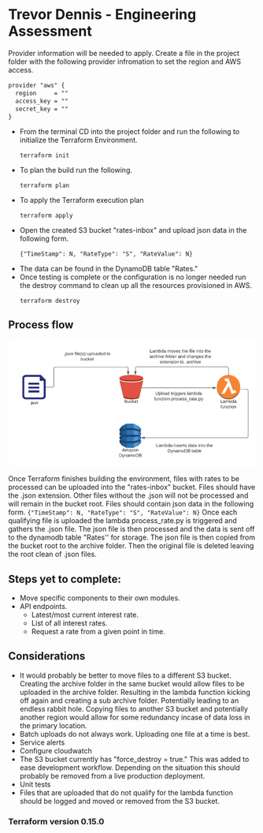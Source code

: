 # Trevor Dennis - Engineering Assessment


Provider information will be needed to apply. Create a file in the project folder with the following provider infromation to set the region and AWS access. 
```
provider "aws" {
  region     = ""
  access_key = ""
  secret_key = ""
}
```

* From the terminal CD into the project folder and run the following to initialize the Terraform Environment.
     ```
     terraform init
     ```
* To plan the build run the following.
     ```
     terraform plan
     ```
* To apply the Terraform execution plan 
     ```
     terraform apply
     ```
* Open the created S3 bucket "rates-inbox" and upload json data in the following form.
    ```
    {"TimeStamp": N, "RateType": "S", "RateValue": N}
    ```
* The data can be found in the DynamoDB table "Rates."
* Once testing is complete or the configuration is no longer needed run the destroy command to clean up all the resources provisioned in AWS.
     ```
     terraform destroy
     ```

## Process flow

![alt text](https://github.com/trevtech84/trvr-ea/blob/main/flowchart.png?raw=true)

Once Terraform finishes building the environment, files with rates to be processed can be uploaded into the "rates-inbox" bucket. Files should have the .json extension. Other files without the .json will not be processed and will remain in the bucket root. Files should contain json data in the following form.
    ```
    {"TimeStamp": N, "RateType": "S", "RateValue": N}
    ```
Once each qualifying file is uploaded the lambda process_rate.py is triggered and gathers the .json file. The json file is then processed and the data is sent off to the dynamodb table "Rates'' for storage. The json file is then copied from the bucket root to the archive folder. Then the original file is deleted leaving the root clean of .json files.

## Steps yet to complete:
* Move specific components to their own modules.
* API endpoints.
    * Latest/most current interest rate.
    * List of all interest rates.
    * Request a rate from a given point in time.


## Considerations
* It would probably be better to move files to a different S3 bucket. Creating the archive folder in the same
bucket would allow files to be uploaded in the archive folder. Resulting in the lambda function kicking off again and creating a sub archive folder. Potentially leading to an endless rabbit hole. Copying files to another S3 bucket and potentially another region would allow for some redundancy incase of data loss in the primary location.
* Batch uploads do not always work. Uploading one file at a time is best.
* Service alerts
* Configure cloudwatch 
* The S3 bucket currently has "force_destroy = true." This was added to ease development workflow. Depending on the situation this should probably be removed from a live production deployment.
* Unit tests
* Files that are uploaded that do not qualify for the lambda function should be logged and moved or removed from the S3 bucket.


### Terraform version 0.15.0
